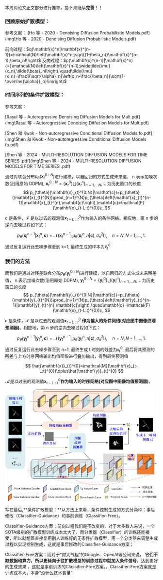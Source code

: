 本周对论文正文部分进行推导，接下来继续**完善**！！

### 回顾原始扩散模型：

参考文献： [Ho 等 - 2020 - Denoising Diffusion Probabilistic Models.pdf](img\Ho 等 - 2020 - Denoising Diffusion Probabilistic Models.pdf) 

 前向过程：$q(\mathbf{x}^n|\mathbf{x}^{n-1})=\mathcal{N}\left(\mathbf{x}^n;\sqrt{(1-\beta_n)}\mathbf{x}^{n-1},\beta_nI\right)​$
 反向过程：$p(\mathbf{x}^{n-1}|\mathbf{x}^n){=}\mathcal{N}\left(\mathbf{x}^{n-1};\widetilde{\mu}(x_n),\tilde{\beta}_nI\right),\quad\tilde{\mu}(x_n)=\frac1{\sqrt{\alpha}_n}\left(x_n-\frac{\beta_n}{\sqrt{1-\overline{\alpha}}_n}\in\right)​$

###  时间序列的条件扩散模型：

参考文献：

 [Rasul 等 - Autoregressive Denoising Diffusion Models for Mult.pdf](img\Rasul 等 - Autoregressive Denoising Diffusion Models for Mult.pdf) 

 [Shen 和 Kwok - Non-autoregressive Conditional Diffusion Models fo.pdf](img\Shen 和 Kwok - Non-autoregressive Conditional Diffusion Models fo.pdf) 

 [Shen 等 - 2024 - MULTI-RESOLUTION DIFFUSION MODELS FOR TIME SERIES .pdf](img\Shen 等 - 2024 - MULTI-RESOLUTION DIFFUSION MODELS FOR TIME SERIES .pdf) 

通过对联合分布$p_\theta(\mathbf{x}_t^{0:N})​$进行建模，以自回归的方式生成未来值，
 n 表示加噪次数(沿用原始 DDPM), $\mathbf{x}_t^{0:N}=\{\mathbf{x}_t^0\}\bigcup\{\mathbf{x}_t^n\}_{n=1,...N}​$,  L 为历史窗口的长度
$$
p_{\theta}(\mathbf{x}_{t}^{0:N}|\mathbf{c})=p_{\theta}(\mathbf{x}_{t}^{N})\prod_{n=1}^{N}p_{\theta}\left(\mathbf{x}_{t}^{n-1}|\mathbf{x}_{t}^{n},\mathbf{c}\right),\mathbf{c}=\mathcal{F}(\mathbf{x}_{t-L:t}^{0})\:,
$$

c 是条件，$\mathcal{F}​$ 是以过去的观测值$\mathbf{x}_{t-L:t}^0​$ 作为输入的条件网络。相应地，第 n 步的逆向去噪过程如下式：

$$
p_{\theta}(\mathbf{x}_{t}^{n-1}|\mathbf{x}_{t}^{n},\mathbf{c})=\mathcal{N}(\mathbf{x}_{t}^{n-1};\mu_{\theta}(\mathbf{x}_{t}^{n},n|\mathbf{c}),\sigma_{n}^{2}\mathbf{I}),\quad n=N,N-1,...,1.
$$

通过反复运行此去噪步骤至到 k=1, 最终生成的样本为$\hat{x}_t^0​$  

### 我们的方法

而我们是通过对残差联合分布$p_{\theta}(\mathbf{y}_{t}^{0:N})​$进行建模，以自回归的方式生成未来残差值，
 n 表示加噪次数(沿用原始 DDPM), $\mathbf{y}_t^{0:N}=\{\mathbf{y}_t^0\}\bigcup\{\mathbf{y}_t^n\}_{n=1,...N}​$, L 为历史窗口的长度
$$
p_{\theta}(\mathbf{y}_{t}^{0:N}|\mathbf{c})=p_{\theta}(\mathbf{y}_{t}^{N})\prod_{n=1}^{N}p_{\theta}\left(\mathbf{y}_{t}^{n-1}|\mathbf{y}_{t}^{n},\mathbf{c}\right),\quad\mathbf{c}=\mathcal{F}(\mathbf{x}_{t-L:t}^{0})\:,
$$

$\varepsilon$ 是条件，$\mathcal{F}$ 是以过去的观测值$\mathbf{x}_{t-L:t}^0$ **作为输入的条件网络(对应图中图像纹理预测器)**。相应地，第 n 步的逆向去噪过程如下式：

$$
p_{\theta}(\mathbf{y}_{t}^{n-1}|\mathbf{y}_{t}^{n},\mathbf{c})=\mathcal{N}(\mathbf{y}_{t}^{n-1};\mu_{\theta}(\mathbf{y}_{t}^{n},n|\mathbf{c}),\sigma_{n}^{2}\mathbf{I}),\quad n=N,N-1,\ldots,1.
$$

通过反复运行此去噪步骤至到 n=1, 最终生成 t 时刻的残差为$\mathfrak{y}_t^0;$ 最后将其预测的残差与上方时序网络输出均值图像进行叠加输出，得到最终预测值

$$
\hat{\mathbf{x}}_{t}^{0}=\mathcal{M}(\mathbf{x}_{t-L:t}^{0})\oplus\hat{\mathbf{y}}_{t}^{0}
$$

$\mathcal{M}$是以过去的观测值$\mathbf{x}_{t-L:t}^0$**作为输入的时序网络(对应图中图像均值预测器)**。

![1712157046177](img/1712157046177.png)





写在最后,**条件扩散模型：**从方法上来看，条件控制生成的方式分两种：事后修改（Classifier-Guidance）和事前训练（Classifier-Free）。 

Classifier-Guidance方案：前向过程我们是不改变的，对于大多数人来说，一个SOTA级别的扩散模型训练成本太大了，而分类器（Classifier）的训练还能接受，所以就想着直接复用别人训练好的无条件扩散模型，用一个分类器来调整生成过程以实现控制生成，这就是事后修改的Classifier-Guidance方案；

Classifier-Free方案：而对于“财大气粗”的Google、OpenAI等公司来说， **它们不缺数据和算力，所以更倾向于往扩散模型的训练过程中就加入条件信号**，达到更好的生成效果 ，这就是事前训练的Classifier-Free方案。，Classifier-Free方案就是训练成本大，本身“没什么技术含量”